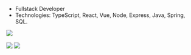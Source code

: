 - Fullstack Developer<br/>
- Technologies: TypeScript, React, Vue, Node, Express, Java, Spring, SQL.
<div>
  <a href="https://github.com/Paiva2">
  <img src="https://github-readme-stats.vercel.app/api?username=paiva2&include_all_commits=true&count_private=true&show_icons=true&theme=dracula"/>
</div>
    
<br/>
<div>
  <a href="https://www.linkedin.com/in/joaovp1/" target="_blank"><img src="https://img.shields.io/badge/-LinkedIn-%230077B5?style=for-the-badge&logo=linkedin&logoColor=white" target="_blank"></a>
  <a href = "mailto:joaovitor.paiva145@hotmail.com"><img src="https://img.shields.io/badge/Microsoft_Outlook-0078D4?style=for-the-badge&logo=microsoft-outlook&logoColor=white" target="_blank"></a>
</div>  

